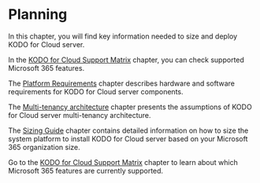 # Planning

In this chapter,  you will find key information needed to size and deploy KODO for Cloud server. 

In the [KODO for Cloud Support Matrix](kodo-for-cloud-support-matrix.md) chapter, you can check supported Microsoft 365 features.

The [Platform Requirements](system-requirements.md) chapter describes hardware and software requirements for KODO for Cloud server components.

The [Multi-tenancy architecture](multitenancy-mode.md) chapter presents the assumptions of KODO for Cloud server multi-tenancy architecture.

The [Sizing Guide](sizing/) chapter contains detailed information on how to size the system platform to install KODO for Cloud server based on your Microsoft 365 organization size.



Go to the [KODO for Cloud Support Matrix](kodo-for-cloud-support-matrix.md) chapter to learn about which Microsoft 365 features are currently supported.

